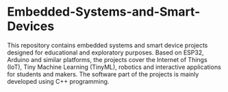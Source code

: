 # Embedded-Systems-and-Smart-Devices
This repository contains embedded systems and smart device projects designed for educational and exploratory purposes.
Based on ESP32, Arduino and similar platforms, the projects cover the Internet of Things (IoT), Tiny Machine Learning (TinyML), robotics and interactive applications for students and makers.
The software part of the projects is mainly developed using C++ programming.